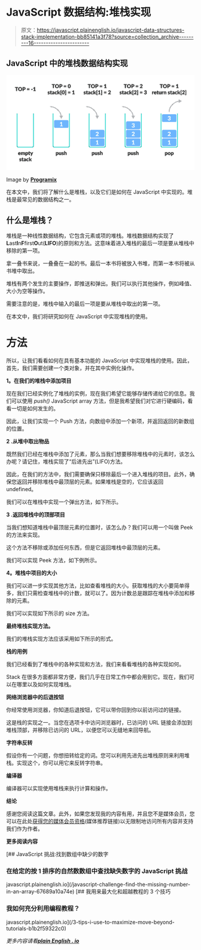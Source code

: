 # JavaScript 数据结构:堆栈实现

> 原文：<https://javascript.plainenglish.io/javascript-data-structures-stack-implementation-bb85141a3f78?source=collection_archive---------16----------------------->

## JavaScript 中的堆栈数据结构实现

![](img/e4ca517a42076d060285cf0df44bf46a.png)

Image by [**Programix**](https://www.programiz.com/)

在本文中，我们将了解什么是堆栈，以及它们是如何在 JavaScript 中实现的。堆栈是最常见的数据结构之一。

## **什么是堆栈？**

堆栈是一种线性数据结构，它包含元素或项的堆栈。堆栈数据结构实现了**L**ast**I**n**F**first**O**ut(**LIFO**)的原则和方法。这意味着进入堆栈的最后一项是要从堆栈中移除的第一项。

拿一叠书来说，一叠叠在一起的书。最后一本书将被放入书堆，而第一本书将被从书堆中取出。

堆栈有两个发生的主要操作，即推送和弹出。我们可以执行其他操作，例如峰值、大小为空等操作。

需要注意的是，堆栈中输入的最后一项是要从堆栈中取出的第一项。

在本文中，我们将研究如何在 JavaScript 中实现堆栈的使用。

# **方法**

所以，让我们看看如何在具有基本功能的 JavaScript 中实现堆栈的使用。因此，首先，我们需要创建一个类对象，并在其中实例化操作。

**1。在我们的堆栈中添加项目**

现在我们已经实例化了堆栈的实例，现在我们希望它能够存储传递给它的信息。我们可以使用 *push()* JavaScript array 方法，但是我希望我们对它进行硬编码，看看一切是如何发生的。

因此，让我们实现一个 Push 方法，向数组中添加一个新项，并返回返回的新数组的位置。

**2 .从堆中取出物品**

既然我们已经在堆栈中添加了元素，那么当我们想要移除堆栈中的元素时，该怎么办呢？请记住，堆栈实现了“后进先出”(LIFO)方法。

因此，在我们的方法中，我们需要确保只移除最后一个进入堆栈的项目。此外，确保您返回并移除堆栈中最顶层的元素。如果堆栈是空的，它应该返回 undefined。

我们可以在堆栈中实现一个弹出方法，如下所示。

**3 .返回堆栈中的顶部项目**

当我们想知道堆栈中最顶层元素的位置时，该怎么办？我们可以用一个叫做 Peek 的方法来实现。

这个方法不移除或添加任何东西，但是它返回堆栈中最顶层的元素。

我们可以实现 Peek 方法，如下例所示。

**4。堆栈中项目的大小**

我们可以进一步实现其他方法，比如查看堆栈的大小。获取堆栈的大小要简单得多，我们只需检查堆栈中的计数，就可以了。因为计数总是跟踪在堆栈中添加和移除的元素。

我们可以实现如下所示的 size 方法。

**最终堆栈实现方法。**

我们的堆栈实现方法应该采用如下所示的形式。

**栈的用例**

我们已经看到了堆栈中的各种实现和方法，我们来看看堆栈的各种实现如何。

Stack 在很多方面都非常方便，我们几乎在日常工作中都会用到它。现在，我们可以在哪里以及如何实现堆栈。

**网络浏览器中的后退按钮**

你经常使用浏览器，你知道后退按钮，它可以带你回到你以前访问过的链接。

这是栈的实现之一。当您在选项卡中访问浏览器时，已访问的 URL 链接会添加到堆栈顶部，并移除已访问的 URL，以便您可以无缝地来回导航。

**字符串反转**

假设你有一个问题，你想扭转给定的词。您可以利用先进先出堆栈原则来利用堆栈。实现这个，你可以用它来反转字符串。

**编译器**

编译器可以实现使用堆栈来执行计算和操作。

**结论**

感谢您阅读这篇文章。此外，如果您发现我的内容有用，并且您不是媒体会员，您可以在此处[获得您的媒体会员资格](https://amjohnphilip.medium.com/membership)(媒体推荐链接)以无限制地访问所有内容并支持我们作为作者。

**更多阅读内容**

[](/javascript-challenge-find-the-missing-number-in-an-array-67689a10a74e) [## JavaScript 挑战:找到数组中缺少的数字

### 在给定的按 1 排序的自然数数组中查找缺失数字的 JavaScript 挑战

javascript.plainenglish.io](/javascript-challenge-find-the-missing-number-in-an-array-67689a10a74e) [](/3-tips-i-use-to-maximize-move-beyond-tutorials-b1b2f59322c0) [## 我用来最大化和超越教程的 3 个技巧

### 我如何充分利用编程教程？

javascript.plainenglish.io](/3-tips-i-use-to-maximize-move-beyond-tutorials-b1b2f59322c0) 

*更多内容请看*[***plain English . io***](http://plainenglish.io/)